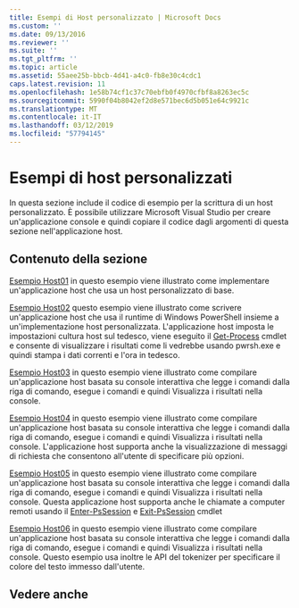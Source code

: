 ```yaml
---
title: Esempi di Host personalizzato | Microsoft Docs
ms.custom: ''
ms.date: 09/13/2016
ms.reviewer: ''
ms.suite: ''
ms.tgt_pltfrm: ''
ms.topic: article
ms.assetid: 55aee25b-bbcb-4d41-a4c0-fb8e30c4cdc1
caps.latest.revision: 11
ms.openlocfilehash: 1e58b74cf1c37c70ebfb0f4970cfbf8a8263ec5c
ms.sourcegitcommit: 5990f04b8042ef2d8e571bec6d5b051e64c9921c
ms.translationtype: MT
ms.contentlocale: it-IT
ms.lasthandoff: 03/12/2019
ms.locfileid: "57794145"
---
```

# <a name="custom-host-samples"></a>Esempi di host personalizzati

In questa sezione include il codice di esempio per la scrittura di un host personalizzato. È possibile utilizzare Microsoft Visual Studio per creare un'applicazione console e quindi copiare il codice dagli argomenti di questa sezione nell'applicazione host.

## <a name="in-this-section"></a>Contenuto della sezione

 [Esempio Host01](./host01-sample.md) in questo esempio viene illustrato come implementare un'applicazione host che usa un host personalizzato di base.

 [Esempio Host02](./host02-sample.md) questo esempio viene illustrato come scrivere un'applicazione host che usa il runtime di Windows PowerShell insieme a un'implementazione host personalizzata. L'applicazione host imposta le impostazioni cultura host sul tedesco, viene eseguito il [Get-Process](/powershell/module/Microsoft.PowerShell.Management/Get-Process) cmdlet e consente di visualizzare i risultati come li vedrebbe usando pwrsh.exe e quindi stampa i dati correnti e l'ora in tedesco.

 [Esempio Host03](./host03-sample.md) in questo esempio viene illustrato come compilare un'applicazione host basata su console interattiva che legge i comandi dalla riga di comando, esegue i comandi e quindi Visualizza i risultati nella console.

 [Esempio Host04](./host04-sample.md) in questo esempio viene illustrato come compilare un'applicazione host basata su console interattiva che legge i comandi dalla riga di comando, esegue i comandi e quindi Visualizza i risultati nella console. L'applicazione host supporta anche la visualizzazione di messaggi di richiesta che consentono all'utente di specificare più opzioni.

 [Esempio Host05](./host05-sample.md) in questo esempio viene illustrato come compilare un'applicazione host basata su console interattiva che legge i comandi dalla riga di comando, esegue i comandi e quindi Visualizza i risultati nella console. Questa applicazione host supporta anche le chiamate a computer remoti usando il [Enter-PsSession](/powershell/module/Microsoft.PowerShell.Core/Enter-PSSession) e [Exit-PsSession](/powershell/module/Microsoft.PowerShell.Core/Exit-PSSession) cmdlet

 [Esempio Host06](./host06-sample.md) in questo esempio viene illustrato come compilare un'applicazione host basata su console interattiva che legge i comandi dalla riga di comando, esegue i comandi e quindi Visualizza i risultati nella console. Questo esempio usa inoltre le API del tokenizer per specificare il colore del testo immesso dall'utente.

## <a name="see-also"></a>Vedere anche
